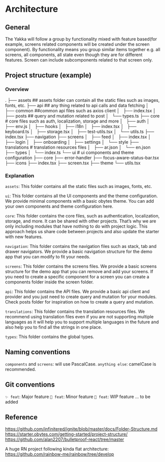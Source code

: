 # Architecture

## General

The Yakka will follow a group by functionality mixed with feature based(for example, screens related components will be created under the screen component). By functionality means you group similar items together e.g. all screens, all components, all state even though they are for different features. Screen can include subcomponents related to that screen only.

## Project structure (example)

### Overview

.
├── assets ## assets folder can contain all the static files such as images, fonts, etc.
├── api ## any thing related to api calls and data fetching
│   ├── common ##common api files such as axios client
│   ├── index.tsx
│   ├── posts ## query and mutation related to post
│   └── types.ts
├── core # core files such as auth, localization, storage and more
│   ├── auth
│   ├── env.js
│   ├── hooks
│   ├── i18n
│   ├── index.tsx
│   ├── keyboard.ts
│   ├── storage.tsx
│   ├── test-utils.tsx
│   └── utils.ts
├── index.tsx
├── navigation
├── screens
│   ├── feed
│   ├── index.tsx
│   ├── login
│   ├── onboarding
│   ├── settings
│   └── style
├── translations # translation resources files
│   ├── ar.json
│   └── en.json
├── types
│   └── index.ts
└── ui # ui components and theme configuration
├── core
├── error-handler
├── focus-aware-status-bar.tsx
├── icons
├── index.tsx
├── screen.tsx
├── theme
└── utils.tsx

### Explanation

`assets`: This folder contains all the static files such as images, fonts, etc.

`ui`: This folder contains all the UI components and the theme configuration. We provide minimal components with a basic obytes theme. You can add your own components and theme configuration here.

`core`: This folder contains the core files, such as authentication, localization, storage, and more. It can be shared with other projects. That’s why we are only including modules that have nothing to do with project logic. This approach helps us share code between projects and also update the starter with new features.

`navigation`: This folder contains the navigation files such as stack, tab and drawer navigators. We provide a basic navigation structure for the demo app that you can modify to fit your needs.

`screens`: This folder contains the screens files. We provide a basic screens structure for the demo app that you can remove and add your screens. If you need to create a specific component for a screen you can create a components folder inside the screen folder.

`api`: This folder contains the API files. We provide a basic api client and provider and you just need to create query and mutation for your modules. Check posts folder for inspiration on how to create a query and mutation.

`translations`: This folder contains the translation resources files. We recommend using translation files even if you are not supporting multiple languages as it will help you to support multiple languages in the future and also help you to find all the strings in one place.

`types`: This folder contains the global types.

## Naming conventions

`components` and `screens`: will use PascalCase.
`anything else`: camelCase is recommended.

## Git conventions

`✨ feat`: Major feature
`🌱 feat`: Minor feature
`🚧 feat`: WIP feature
... to be added

## Reference

https://github.com/infinitered/ignite/blob/master/docs/Folder-Structure.md
https://starter.obytes.com/getting-started/project-structure/
https://github.com/alan2207/bulletproof-react/tree/master

A huge RN project following kinda flat architecture: https://github.com/rainbow-me/rainbow/tree/develop

